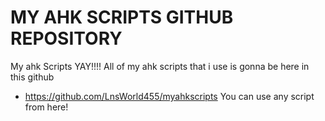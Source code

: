 # MY AHK SCRIPTS GITHUB REPOSITORY
My ahk Scripts YAY!!!!
All of my ahk scripts that i use is gonna be here in this github
* https://github.com/LnsWorld455/myahkscripts
You can use any script from here!
